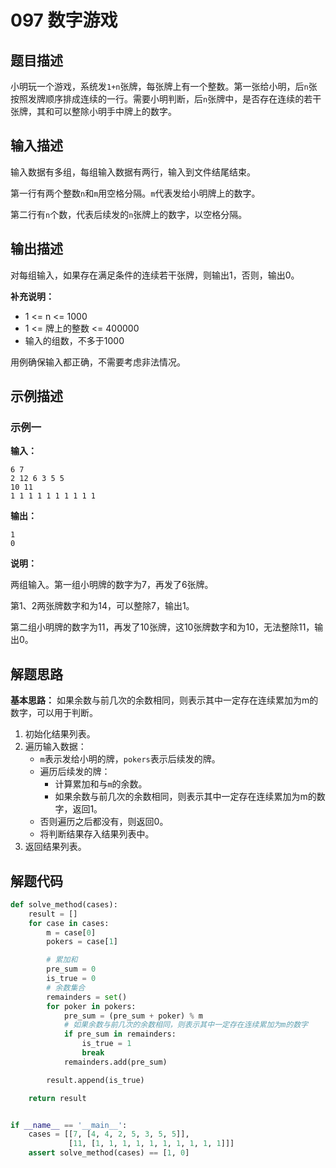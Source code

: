 # 097 数字游戏

## 题目描述

小明玩一个游戏，系统发`1+n`张牌，每张牌上有一个整数。第一张给小明，后`n`张按照发牌顺序排成连续的一行。需要小明判断，后`n`张牌中，是否存在连续的若干张牌，其和可以整除小明手中牌上的数字。

## 输入描述

输入数据有多组，每组输入数据有两行，输入到文件结尾结束。

第一行有两个整数`n`和`m`用空格分隔。`m`代表发给小明牌上的数字。

第二行有`n`个数，代表后续发的`n`张牌上的数字，以空格分隔。

## 输出描述

对每组输入，如果存在满足条件的连续若干张牌，则输出1，否则，输出0。

**补充说明：**

- 1 <= n <= 1000
- 1 <= 牌上的整数 <= 400000
- 输入的组数，不多于1000

用例确保输入都正确，不需要考虑非法情况。

## 示例描述

### 示例一

**输入：**
```text
6 7
2 12 6 3 5 5
10 11
1 1 1 1 1 1 1 1 1 1
```

**输出：**
```text
1
0
```

**说明：**  

两组输入。第一组小明牌的数字为7，再发了6张牌。

第1、2两张牌数字和为14，可以整除7，输出1。

第二组小明牌的数字为11，再发了10张牌，这10张牌数字和为10，无法整除11，输出0。

## 解题思路

**基本思路：** 如果余数与前几次的余数相同，则表示其中一定存在连续累加为m的数字，可以用于判断。
1. 初始化结果列表。
2. 遍历输入数据：
   - `m`表示发给小明的牌，`pokers`表示后续发的牌。
   - 遍历后续发的牌：
        - 计算累加和与`m`的余数。
        - 如果余数与前几次的余数相同，则表示其中一定存在连续累加为m的数字，返回1。
   - 否则遍历之后都没有，则返回0。
   - 将判断结果存入结果列表中。 
3. 返回结果列表。

## 解题代码

```python
def solve_method(cases):
    result = []
    for case in cases:
        m = case[0]
        pokers = case[1]

        # 累加和
        pre_sum = 0
        is_true = 0
        # 余数集合
        remainders = set()
        for poker in pokers:
            pre_sum = (pre_sum + poker) % m
            # 如果余数与前几次的余数相同，则表示其中一定存在连续累加为m的数字
            if pre_sum in remainders:
                is_true = 1
                break
            remainders.add(pre_sum)

        result.append(is_true)

    return result


if __name__ == '__main__':
    cases = [[7, [4, 4, 2, 5, 3, 5, 5]],
             [11, [1, 1, 1, 1, 1, 1, 1, 1, 1, 1]]]
    assert solve_method(cases) == [1, 0]
```